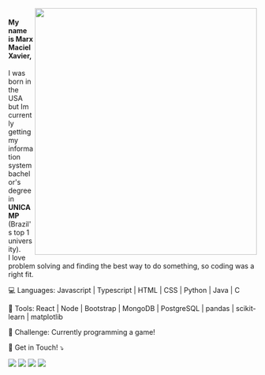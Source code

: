 <img src="https://i.pinimg.com/originals/e4/26/70/e426702edf874b181aced1e2fa5c6cde.gif" width="450px" height="500" align="right">

<p align="left"> 
  <h4>My name is <strong>Marx Maciel Xavier</strong>,</h4> I was born in the USA but Im currently getting my information system bachelor's degree in <strong>UNICAMP</strong> (Brazil's top 1 university).<br>
  I love problem solving and finding the best way to do something, so coding was a right fit.
</p>

<p align="left">
  💻 Languages: Javascript | Typescript | HTML | CSS | Python | Java | C
</p>

<p align="left">
  💼 Tools: React | Node | Bootstrap | MongoDB | PostgreSQL | pandas | scikit-learn | matplotlib
</p>

<p align="left">
  🦾 Challenge: Currently programming a game!
</p>

<p align="left">
  💌 Get in Touch! ⤵️
</p>

<p align="left">
  <a href="mailto:marxxavier.work@gmail.com" alt="Gmail">
  <img src="https://img.shields.io/badge/-Gmail-FF0000?style=flat-square&labelColor=FF0000&logo=gmail&logoColor=white" /></a>

  <a href="https://www.linkedin.com/in/marx-xavier-/" alt="LinkedIn">
  <img src="https://img.shields.io/badge/-Linkedin-0e76a8?style=flat-square&logo=Linkedin&logoColor=white" /></a>

  <a href="#" alt="WhatsApp">
  <img src="https://img.shields.io/badge/-WhatsApp-25d366?style=flat-square&labelColor=25d366&logo=whatsapp&logoColor=white"/></a>

  <a href="https://www.instagram.com/marx.maciel/" alt="Instagram">
  <img src="https://img.shields.io/badge/-Instagram-DF0174?style=flat-square&labelColor=DF0174&logo=instagram&logoColor=white"/></a>
</p>
